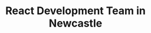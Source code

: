 ---
title: React Development Team in Newcastle
permalink: /landings/locations/newcastle/developer/react
technology: React
location: Newcastle
---